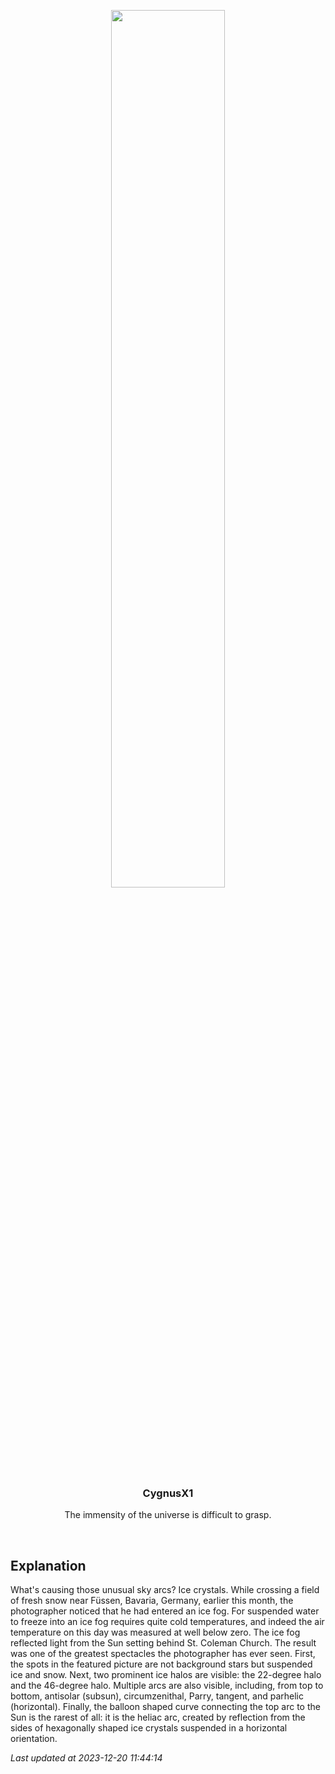 <p align='center'>
  <img src='https://apod.nasa.gov/apod/image/2312/BavarianHalos_Werner_960.jpg' width='60%' />
    <h3 align="center">CygnusX1</h3>
    <p align="center">The immensity of the universe is difficult to grasp.</p>
</p>
<br/>

Explanation
--
What's causing those unusual sky arcs? Ice crystals.  While crossing a field of fresh snow near Füssen, Bavaria, Germany, earlier this month, the photographer noticed that he had entered an ice fog.  For suspended water to freeze into an ice fog requires quite cold temperatures, and indeed the air temperature on this day was measured at well below zero.  The ice fog reflected light from the Sun setting behind St. Coleman Church.  The result was one of the greatest spectacles the photographer has ever seen. First, the spots in the featured picture are not background stars but suspended ice and snow. Next, two prominent ice halos are visible: the 22-degree halo and the 46-degree halo. Multiple arcs are also visible, including, from top to bottom, antisolar (subsun), circumzenithal, Parry, tangent, and parhelic (horizontal). Finally, the balloon shaped curve connecting the top arc to the Sun is the rarest of all: it is the heliac arc, created by reflection from the sides of hexagonally shaped ice crystals suspended in a horizontal orientation.


*Last updated at 2023-12-20 11:44:14*
